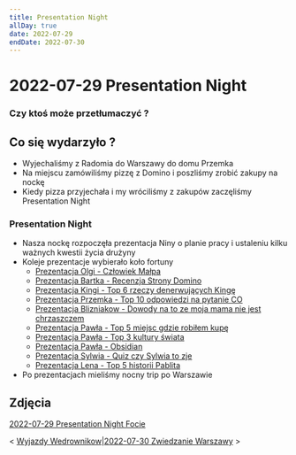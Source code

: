 ```yaml
---
title: Presentation Night
allDay: true
date: 2022-07-29
endDate: 2022-07-30
---
```


# 2022-07-29 Presentation Night

### Czy ktoś może przetłumaczyć ?

## Co się wydarzyło ? 
- Wyjechaliśmy z Radomia do Warszawy do domu Przemka
- Na miejscu zamówiliśmy pizzę z Domino i poszliśmy zrobić zakupy na nockę
- Kiedy pizza przyjechała i my wróciliśmy z zakupów zaczęliśmy Presentation Night

### Presentation Night 
- Nasza nockę rozpoczęła prezentacja Niny o planie pracy i ustaleniu kilku ważnych kwestii życia drużyny
- Koleje prezentacje wybierało koło fortuny
	- [Prezentacja Olgi - Człowiek Małpa](Prezentacje/Prezentacja%20Olgi%20-%20Człowiek%20Małpa.md)
	- [Prezentacja Bartka - Recenzja Strony Domino](Prezentacje/Prezentacja%20Bartka%20-%20Recenzja%20Strony%20Domino.md)
	- [Prezentacja Kingi - Top 6 rzeczy denerwujących Kingę](Prezentacje/Prezentacja%20Kingi%20-%20Top%206%20rzeczy%20denerwujących%20Kingę.md)
	- [Prezentacja Przemka - Top 10 odpowiedzi na pytanie CO](Prezentacje/Prezentacja%20Przemka%20-%20Top%2010%20odpowiedzi%20na%20pytanie%20CO.md)
	- [Prezentacja Blizniakow - Dowody na to ze moja mama nie jest chrzaszczem](Prezentacje/Prezentacja%20Blizniakow%20-%20Dowody%20na%20to%20ze%20moja%20mama%20nie%20jest%20chrzaszczem.md)
	- [Prezentacja Pawła - Top 5 miejsc gdzie robiłem kupę](Prezentacje/Prezentacja%20Pawła%20-%20Top%205%20miejsc%20gdzie%20robiłem%20kupę.md)
	- [Prezentacja Pawła - Top 3 kultury świata](Prezentacje/Prezentacja%20Pawła%20-%20Top%203%20kultury%20świata.md)
	- [Prezentacja Pawła - Obsidian](Prezentacje/Prezentacja%20Pawła%20-%20Obsidian.md)
	- [Prezentacja Sylwia - Quiz czy Sylwia to zje](Prezentacje/Prezentacja%20Sylwia%20-%20Quiz%20czy%20Sylwia%20to%20zje.md)
	- [Prezentacja Lena - Top 5 historii Pablita](Prezentacje/Prezentacja%20Lena%20-%20Top%205%20historii%20Pablita.md)
- Po prezentacjach mieliśmy nocny trip po Warszawie

## Zdjęcia
[2022-07-29 Presentation Night Focie](2022-07-29%20Presentation%20Night%20Focie)

< [Wyjazdy Wedrownikow](Wyjazdy%20Wedrownikow.md)|[2022-07-30 Zwiedzanie Warszawy](Calendar/2022-07-30%20Zwiedzanie%20Warszawy.md) >